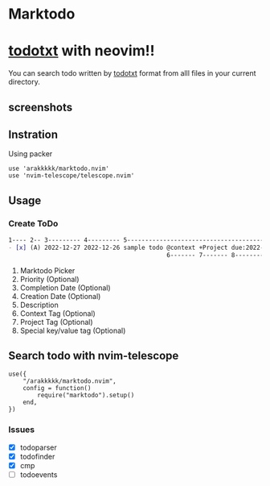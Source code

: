 # Marktodo
# [todotxt](https://ericasadun.com/2019/11/13/lightweight-to-do-list-formatting/) with neovim!!
You can search todo written by [todotxt](https://ericasadun.com/2019/11/13/lightweight-to-do-list-formatting/) format from alll files in your current directory.

## screenshots

## Instration
Using packer
```
use 'arakkkkk/marktodo.nvim'
use 'nvim-telescope/telescope.nvim'
```

## Usage

### Create ToDo
```md
1---- 2-- 3--------- 4--------- 5-----------------------------------------------------
- [x] (A) 2022-12-27 2022-12-26 sample todo @context +Project due:2022-12-27 tag:value
                                            6------- 7------- 8------------- 8--------
```
1. Marktodo Picker
2. Priority (Optional)
3. Completion Date (Optional)
4. Creation Date (Optional)
5. Description
6. Context Tag (Optional)
7. Project Tag (Optional)
8. Special key/value tag (Optional)

## Search todo with nvim-telescope
```
use({
	"/arakkkkk/marktodo.nvim",
	config = function()
		require("marktodo").setup()
	end,
})
```

### Issues
- [x] todoparser
- [x] todofinder
- [x] cmp
- [ ] todoevents
